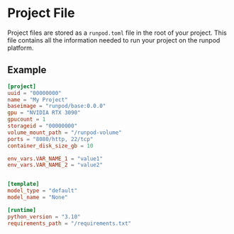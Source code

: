 # Project File

Project files are stored as a `runpod.toml` file in the root of your project. This file contains all the information needed to run your project on the runpod platform.

## Example

```toml
[project]
uuid = "00000000"
name = "My Project"
baseimage = "runpod/base:0.0.0"
gpu = "NVIDIA RTX 3090"
gpucount = 1
storageid = "00000000"
volume_mount_path = "/runpod-volume"
ports = "8080/http, 22/tcp"
container_disk_size_gb = 10

env_vars.VAR_NAME_1 = "value1"
env_vars.VAR_NAME_2 = "value2"


[template]
model_type = "default"
model_name = "None"

[runtime]
python_version = "3.10"
requirements_path = "/requirements.txt"
```
